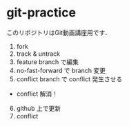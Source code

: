 # git-practice
このリポジトリはGit動画講座用です．

1. fork
2. track & untrack
3. feature branch で編集
4. no-fast-forward で branch 変更
5. conflict branch で conflict 発生させる
- conflict 解消！
6. github 上で更新
7. conflict

